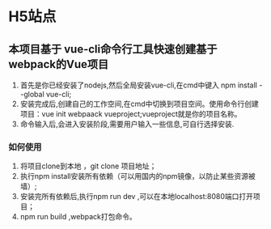 # H5站点

## 本项目基于 vue-cli命令行工具快速创建基于webpack的Vue项目

1. 首先是你已经安装了nodejs,然后全局安装vue-cli,在cmd中键入 npm install --global vue-cli;
1. 安装完成后,创建自己的工作空间,在cmd中切换到项目空间。使用命令行创建项目：vue init webpaack vueproject;vueproject就是你的项目名称。
1. 命令输入后,会进入安装阶段,需要用户输入一些信息,可自行选择安装.

### 如何使用

1. 将项目clone到本地 ，git clone 项目地址；
1. 执行npm install安装所有依赖（可以用国内的npm镜像，以防止某些资源被墙）;
1. 安装完所有依赖后,执行npm run dev ,可以在本地localhost:8080端口打开项目；
1. npm run build ,webpack打包命令。 
